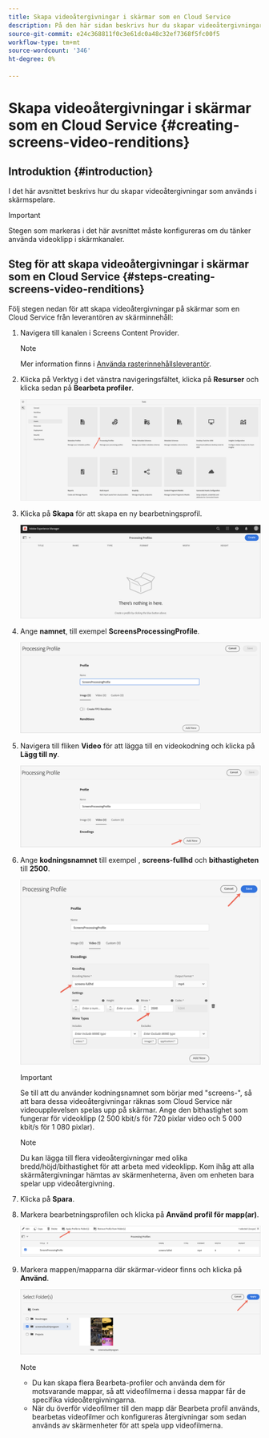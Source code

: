 ```yaml
---
title: Skapa videoåtergivningar i skärmar som en Cloud Service
description: På den här sidan beskrivs hur du skapar videoåtergivningar i skärmar som en Cloud Service.
source-git-commit: e24c368811f0c3e61dc0a48c32ef7368f5fc00f5
workflow-type: tm+mt
source-wordcount: '346'
ht-degree: 0%

---
```



# Skapa videoåtergivningar i skärmar som en Cloud Service {#creating-screens-video-renditions}

## Introduktion {#introduction}

I det här avsnittet beskrivs hur du skapar videoåtergivningar som används i skärmspelare.

>[!IMPORTANT]
>Stegen som markeras i det här avsnittet måste konfigureras om du tänker använda videoklipp i skärmkanaler.

## Steg för att skapa videoåtergivningar i skärmar som en Cloud Service {#steps-creating-screens-video-renditions}

Följ stegen nedan för att skapa videoåtergivningar på skärmar som en Cloud Service från leverantören av skärminnehåll:

1. Navigera till kanalen i Screens Content Provider.

   >[!NOTE]
   >Mer information finns i [Använda rasterinnehållsleverantör](https://experienceleague.adobe.com/docs/experience-manager-cloud-service/screens-as-cloud-service/configure-screens-cloud/using-screens-content-provider.html?lang=en#screens-content-provider).

1. Klicka på Verktyg i det vänstra navigeringsfältet, klicka på **Resurser** och klicka sedan på **Bearbeta profiler**.

   ![](/help/screens-cloud/assets/configure/screens-cp-3.png)

1. Klicka på **Skapa** för att skapa en ny bearbetningsprofil.

   ![](/help/screens-cloud/assets/configure/screens-video-2.png)

1. Ange **namnet**, till exempel **ScreensProcessingProfile**.

   ![](/help/screens-cloud/assets/configure/screens-video-3.png)

1. Navigera till fliken **Video** för att lägga till en videokodning och klicka på **Lägg till ny**.

   ![](/help/screens-cloud/assets/configure/screens-video-4a.png)

1. Ange **kodningsnamnet** till exempel , **screens-fullhd** och **bithastigheten** till **2500**.

   ![](/help/screens-cloud/assets/configure/screens-video-4.png)

   >[!IMPORTANT]
   >Se till att du använder kodningsnamnet som börjar med &quot;screens-&quot;, så att bara dessa videoåtergivningar räknas som Cloud Service när videoupplevelsen spelas upp på skärmar. Ange den bithastighet som fungerar för videoklipp (2 500 kbit/s för 720 pixlar video och 5 000 kbit/s för 1 080 pixlar).

   >[!NOTE]
   >Du kan lägga till flera videoåtergivningar med olika bredd/höjd/bithastighet för att arbeta med videoklipp. Kom ihåg att alla skärmåtergivningar hämtas av skärmenheterna, även om enheten bara spelar upp videoåtergivning.

1. Klicka på **Spara**.

1. Markera bearbetningsprofilen och klicka på **Använd profil för mapp(ar)**.

   ![](/help/screens-cloud/assets/configure/screens-video-5.png)

1. Markera mappen/mapparna där skärmar-videor finns och klicka på **Använd**.

   ![](/help/screens-cloud/assets/configure/screens-video-6.png)

   >[!NOTE]
   >* Du kan skapa flera Bearbeta-profiler och använda dem för motsvarande mappar, så att videofilmerna i dessa mappar får de specifika videoåtergivningarna.
   >* När du överför videofilmer till den mapp där Bearbeta profil används, bearbetas videofilmer och konfigureras återgivningar som sedan används av skärmenheter för att spela upp videofilmerna.


